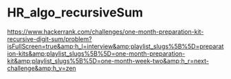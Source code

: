 # HR_algo_recursiveSum
https://www.hackerrank.com/challenges/one-month-preparation-kit-recursive-digit-sum/problem?isFullScreen=true&amp;h_l=interview&amp;playlist_slugs%5B%5D=preparation-kits&amp;playlist_slugs%5B%5D=one-month-preparation-kit&amp;playlist_slugs%5B%5D=one-month-week-two&amp;h_r=next-challenge&amp;h_v=zen
